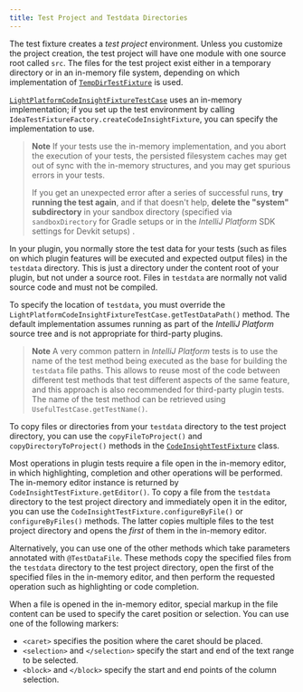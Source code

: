 ```yaml
---
title: Test Project and Testdata Directories
---
```


The test fixture creates a *test project* environment. Unless you customize the project creation, the test project will have one module with one source root called `src`. The files for the test project exist either in a temporary directory or in an in-memory file system, depending on which implementation of [`TempDirTestFixture`](upsource:///platform/testFramework/src/com/intellij/testFramework/fixtures/TempDirTestFixture.java) is used.

[`LightPlatformCodeInsightFixtureTestCase`](upsource:///platform/testFramework/src/com/intellij/testFramework/fixtures/LightPlatformCodeInsightFixtureTestCase.java) uses an in-memory implementation; if you set up the test environment by calling `IdeaTestFixtureFactory.createCodeInsightFixture`, you can specify the implementation to use.

> **Note** If your tests use the in-memory implementation, and you abort the execution of your tests, the persisted filesystem caches may get out of sync with the in-memory structures, and you may get spurious errors in your tests.
>
> If you get an unexpected error after a series of successful runs, **try running the test again**, and if that doesn't help, **delete the "system" subdirectory** in your sandbox directory (specified via `sandboxDirectory` for Gradle setups or in the *IntelliJ Platform* SDK settings for Devkit setups) .

In your plugin, you normally store the test data for your tests (such as files on which plugin features will be executed and expected output files) in the `testdata` directory. This is just a directory under the content root of your plugin, but not under a source root. Files in `testdata` are normally not valid source code and must not be compiled.

To specify the location of `testdata`, you must override the `LightPlatformCodeInsightFixtureTestCase.getTestDataPath()` method. The default implementation assumes running as part of the *IntelliJ Platform* source tree and is not appropriate for third-party plugins.

> **Note** A very common pattern in *IntelliJ Platform* tests is to use the name of the test method being executed as the base for building the `testdata` file paths. This allows to reuse most of the code between different test methods that test different aspects of the same feature, and this approach is also recommended for third-party plugin tests. The name of the test method can be retrieved using `UsefulTestCase.getTestName()`.

To copy files or directories from your `testdata` directory to the test project directory, you can use the `copyFileToProject()` and `copyDirectoryToProject()` methods in the [`CodeInsightTestFixture`](upsource:///platform/testFramework/src/com/intellij/testFramework/fixtures/CodeInsightTestFixture.java) class.

Most operations in plugin tests require a file open in the in-memory editor, in which highlighting, completion and other operations will be performed. The in-memory editor instance is returned by `CodeInsightTestFixture.getEditor()`. To copy a file from the `testdata` directory to the test project directory and immediately open it in the editor, you can use the `CodeInsightTestFixture.configureByFile()` or `configureByFiles()` methods. The latter copies multiple files to the test project directory and opens the *first* of them in the in-memory editor.

Alternatively, you can use one of the other methods which take parameters annotated with `@TestDataFile`. These methods copy the specified files from the `testdata` directory to the test project directory, open the first of the specified files in the in-memory editor, and then perform the requested operation such as highlighting or code completion.

When a file is opened in the in-memory editor, special markup in the file content can be used to specify the caret position or selection. You can use one of the following markers:

* `<caret>` specifies the position where the caret should be placed.
* `<selection>` and `</selection>` specify the start and end of the text range to be selected.
* `<block>` and `</block>` specify the start and end points of the column selection.

